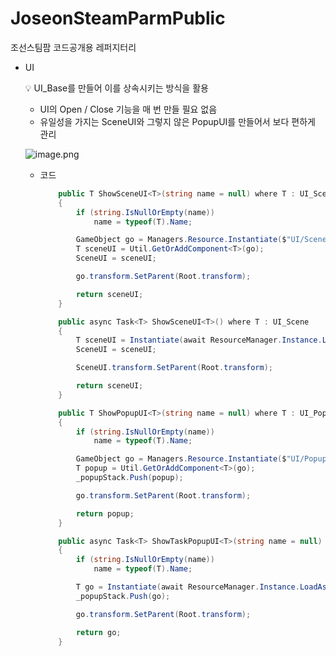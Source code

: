 # JoseonSteamParmPublic
조선스팀팜 코드공개용 레퍼지터리

- UI
    
    <aside>
    💡 UI_Base를 만들어 이를 상속시키는 방식을 활용
    
    - UI의 Open / Close 기능을 매 번 만들 필요 없음
    - 유일성을 가지는 SceneUI와 그렇지 않은 PopupUI를 만들어서 보다 편하게 관리
    
    ![image.png](https://prod-files-secure.s3.us-west-2.amazonaws.com/83c75a39-3aba-4ba4-a792-7aefe4b07895/fe703554-25fe-40be-9436-889b6d335032/image.png)
    
    - 코드
        
        ```csharp
            public T ShowSceneUI<T>(string name = null) where T : UI_Scene
            {
                if (string.IsNullOrEmpty(name))
                    name = typeof(T).Name;
        
                GameObject go = Managers.Resource.Instantiate($"UI/Scene/{name}");
                T sceneUI = Util.GetOrAddComponent<T>(go);
                SceneUI = sceneUI;
        
                go.transform.SetParent(Root.transform);
        
                return sceneUI;
            }
        
            public async Task<T> ShowSceneUI<T>() where T : UI_Scene
            {
                T sceneUI = Instantiate(await ResourceManager.Instance.LoadAsset<T>(typeof(T).Name, eAddressableType.ui));
                SceneUI = sceneUI;
        
                SceneUI.transform.SetParent(Root.transform);
        
                return sceneUI;
            }
        
            public T ShowPopupUI<T>(string name = null) where T : UI_Popup
            {
                if (string.IsNullOrEmpty(name))
                    name = typeof(T).Name;
        
                GameObject go = Managers.Resource.Instantiate($"UI/Popup/{name}");
                T popup = Util.GetOrAddComponent<T>(go);
                _popupStack.Push(popup);
        
                go.transform.SetParent(Root.transform);
        
                return popup;
            }
        
            public async Task<T> ShowTaskPopupUI<T>(string name = null) where T : UI_Popup
            {
                if (string.IsNullOrEmpty(name))
                    name = typeof(T).Name;
        
                T go = Instantiate(await ResourceManager.Instance.LoadAsset<T>(typeof(T).Name, eAddressableType.ui));
                _popupStack.Push(go);
        
                go.transform.SetParent(Root.transform);
        
                return go;
            }
        ```
        
    </aside>
    
     
    